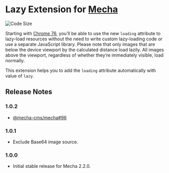 Lazy Extension for [Mecha](https://github.com/mecha-cms/mecha)
==============================================================

![Code Size](https://img.shields.io/github/languages/code-size/mecha-cms/x.lazy?color=%23444&style=for-the-badge)

Starting with [Chrome 76](https://chromium.googlesource.com/chromium/src/+log/75.0.3770.67..76.0.3809.88), you’ll be able to use the new `loading` attribute to lazy-load resources without the need to write custom lazy-loading code or use a separate JavaScript library. Please note that only images that are below the device viewport by the calculated distance load lazily. All images above the viewport, regardless of whether they’re immediately visible, load normally.

This extension helps you to add the `loading` attribute automatically with value of `lazy`.

Release Notes
-------------

### 1.0.2

 - [@mecha-cms/mecha#96](https://github.com/mecha-cms/mecha/issues/96)

### 1.0.1

 - Exclude Base64 image source.

### 1.0.0

 - Initial stable release for Mecha 2.2.0.